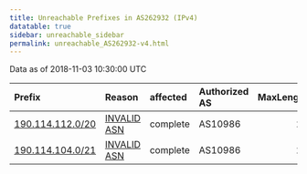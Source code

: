 ```yaml
---
title: Unreachable Prefixes in AS262932 (IPv4)
datatable: true
sidebar: unreachable_sidebar
permalink: unreachable_AS262932-v4.html
---
```


Data as of 2018-11-03 10:30:00 UTC


<div class="datatable-begin"></div>

| Prefix                                                     | Reason                                                                                                   | affected   | Authorized AS   |   MaxLength | Anchor                                         |   unreachable /24s |
|:-----------------------------------------------------------|:---------------------------------------------------------------------------------------------------------|:-----------|:----------------|------------:|:-----------------------------------------------|-------------------:|
| [190.114.112.0/20](https://stat.ripe.net/190.114.112.0/20) | [INVALID ASN](https://rpki-validator.ripe.net/announcement-preview?asn=AS262932&prefix=190.114.112.0/20) | complete   | AS10986         |          22 | [LACNIC](unreachable_LACNIC_RPKI_Root-v4.html) |                 16 |
| [190.114.104.0/21](https://stat.ripe.net/190.114.104.0/21) | [INVALID ASN](https://rpki-validator.ripe.net/announcement-preview?asn=AS262932&prefix=190.114.104.0/21) | complete   | AS10986         |          22 | [LACNIC](unreachable_LACNIC_RPKI_Root-v4.html) |                  8 |

<div class="datatable-end"></div>